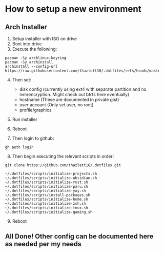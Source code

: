 # How to setup a new environment

## Arch Installer

1. Setup installer with ISO on drive
2. Boot into drive
3. Execute the following:

```shell
pacman -Sy archlinux-keyring
pacman -Sy archinstall
archinstall --config-url https://raw.githubusercontent.com/thazlett16/.dotfiles/refs/heads/master/cfg.json
```

4. Then set:
    - disk config (currently using ext4 with separate partition and no lvm/encryption. Might check out btrfs here eventually)
    - hostname (These are documented in private gist)
    - user account (Only set user, no root)
    - profile/graphics

5. Run installer
6. Reboot
7. Then login to github:

```shell
gh auth login
```

8. Then begin executing the relevant scripts in order:

```shell
git clone https://github.com/thazlett16/.dotfiles.git

~/.dotfiles/scripts/initialize-projects.sh
~/.dotfiles/scripts/initialize-obsidian.sh
~/.dotfiles/scripts/initialize-rust.sh
~/.dotfiles/scripts/initialize-paru.sh
~/.dotfiles/scripts/initialize-yay.sh
~/.dotfiles/scripts/install-packages.sh
~/.dotfiles/scripts/initialize-home.sh
~/.dotfiles/scripts/initialize-zsh.sh
~/.dotfiles/scripts/initialize-tmux.sh
~/.dotfiles/scripts/initialize-gaming.sh
```
9. Reboot

## All Done! Other config can be documented here as needed per my needs
